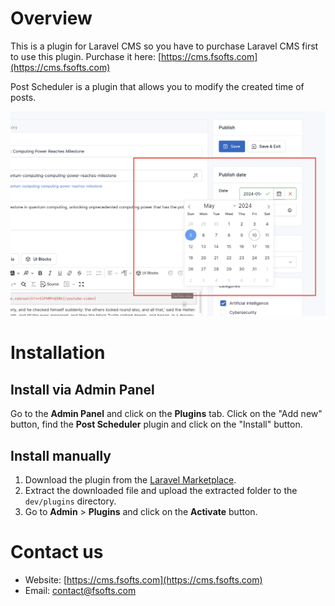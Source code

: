 # Overview
This is a plugin for Laravel CMS so you have to purchase Laravel CMS first to use this plugin. 
Purchase it here: [https://cms.fsofts.com](https://cms.fsofts.com)

Post Scheduler is a plugin that allows you to modify the created time of posts.

![Screenshot](./art/screenshot-1.png)

# Installation

## Install via Admin Panel

Go to the **Admin Panel** and click on the **Plugins** tab. Click on the "Add new" button, find the **Post Scheduler**
plugin and click on the "Install" button.

## Install manually

1. Download the plugin from
   the [Laravel Marketplace](https://marketplace.cms.fsofts.com/products/vswb/post-scheduler).
2. Extract the downloaded file and upload the extracted folder to the `dev/plugins` directory.
3. Go to **Admin** > **Plugins** and click on the **Activate** button.

# Contact us
- Website: [https://cms.fsofts.com](https://cms.fsofts.com)
- Email: [contact@fsofts.com](mailto:contact@fsofts.com)
